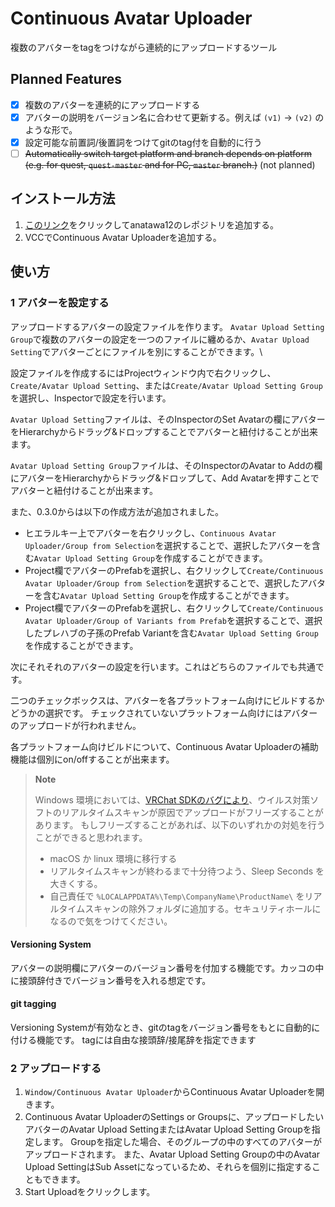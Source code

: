 # Continuous Avatar Uploader

複数のアバターをtagをつけながら連続的にアップロードするツール

## Planned Features

- [x] 複数のアバターを連続的にアップロードする
- [x] アバターの説明をバージョン名に合わせて更新する。例えば `(v1)` -> `(v2)` のような形で。
- [x] 設定可能な前置詞/後置詞をつけてgitのtag付を自動的に行う
- [ ] ~~Automatically switch target platform and branch depends on platform (e.g. for quest, `quest-master` and for PC, `master` branch.)~~ (not planned)

## インストール方法

1. [このリンク][VCC-add-repo-link]をクリックしてanatawa12のレポジトリを追加する。
2. VCCでContinuous Avatar Uploaderを追加する。

[VCC-add-repo-link]: https://vpm.anatawa12.com/add-repo

## 使い方

### 1 アバターを設定する

アップロードするアバターの設定ファイルを作ります。
`Avatar Upload Setting Group`で複数のアバターの設定を一つのファイルに纏めるか、`Avatar Upload Setting`でアバターごとにファイルを別にすることができます。\

設定ファイルを作成するにはProjectウィンドウ内で右クリックし、`Create/Avatar Upload Setting`、または`Create/Avatar Upload Setting Group`を選択し、Inspectorで設定を行います。

`Avatar Upload Setting`ファイルは、そのInspectorのSet Avatarの欄にアバターをHierarchyからドラッグ&ドロップすることでアバターと紐付けることが出来ます。

`Avatar Upload Setting Group`ファイルは、そのInspectorのAvatar to Addの欄にアバターをHierarchyからドラッグ&ドロップして、Add Avatarを押すことでアバターと紐付けることが出来ます。

また、0.3.0からは以下の作成方法が追加されました。
- ヒエラルキー上でアバターを右クリックし、`Continuous Avatar Uploader/Group from Selection`を選択することで、選択したアバターを含む`Avatar Upload Setting Group`を作成することができます。
- Project欄でアバターのPrefabを選択し、右クリックして`Create/Continuous Avatar Uploader/Group from Selection`を選択することで、選択したアバターを含む`Avatar Upload Setting Group`を作成することができます。
- Project欄でアバターのPrefabを選択し、右クリックして`Create/Continuous Avatar Uploader/Group of Variants from Prefab`を選択することで、選択したプレハブの子孫のPrefab Variantを含む`Avatar Upload Setting Group`を作成することができます。

次にそれそれのアバターの設定を行います。これはどちらのファイルでも共通です。

<!-- override blueprintの設定欄の話は多分ここ -->

二つのチェックボックスは、アバターを各プラットフォーム向けにビルドするかどうかの選択です。
チェックされていないプラットフォーム向けにはアバターのアップロードが行われません。

各プラットフォーム向けビルドについて、Continuous Avatar Uploaderの補助機能は個別にon/offすることが出来ます。

> **Note**
>
> Windows 環境においては、[VRChat SDKのバグにより](https://feedback.vrchat.com/sdk-bug-reports/p/uploading-avatar-may-freeze-when-antivirus-software-holds-handle-for-lastly-uplo)、ウイルス対策ソフトのリアルタイムスキャンが原因でアップロードがフリーズすることがあります。
> もしフリーズすることがあれば、以下のいずれかの対処を行うことができると思われます。
> - macOS か linux 環境に移行する
> - リアルタイムスキャンが終わるまで十分待つよう、Sleep Seconds を大きくする。
> - 自己責任で `%LOCALAPPDATA%\Temp\CompanyName\ProductName\` をリアルタイムスキャンの除外フォルダに追加する。セキュリティホールになるので気をつけてください。

#### Versioning System

アバターの説明欄にアバターのバージョン番号を付加する機能です。カッコの中に接頭辞付きでバージョン番号を入れる想定です。

#### git tagging

Versioning Systemが有効なとき、gitのtagをバージョン番号をもとに自動的に付ける機能です。
tagには自由な接頭辞/接尾辞を指定できます

### 2 アップロードする

1. `Window/Continuous Avatar Uploader`からContinuous Avatar Uploaderを開きます。
2. Continuous Avatar UploaderのSettings or Groupsに、アップロードしたいアバターのAvatar Upload SettingまたはAvatar Upload Setting Groupを指定します。
   Groupを指定した場合、そのグループの中のすべてのアバターがアップロードされます。
   また、Avatar Upload Setting Groupの中のAvatar Upload SettingはSub Assetになっているため、それらを個別に指定することもできます。
3. Start Uploadをクリックします。
